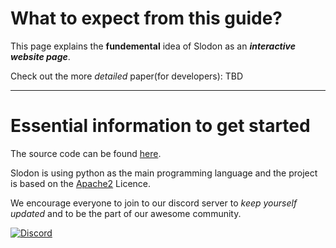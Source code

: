 # What to expect from this guide?

This page explains the **fundemental** idea of Slodon as an ***interactive website page***. 

Check out the more *detailed* paper(for developers):  TBD

---

# Essential information to get started

The source code can be found [here](https://github.com/Hadhzy/slodon).


Slodon is using python as the main programming language and the project is based on the [Apache2](https://www.apache.org/licenses/LICENSE-2.0) Licence.

We encourage everyone to join to our discord server to *keep yourself updated* and to be the part of our awesome community. 

[![Discord](https://img.shields.io/discord/1114981899392258068?label=Discord%20Community)](https://discord.gg/gaRuN8jC)
